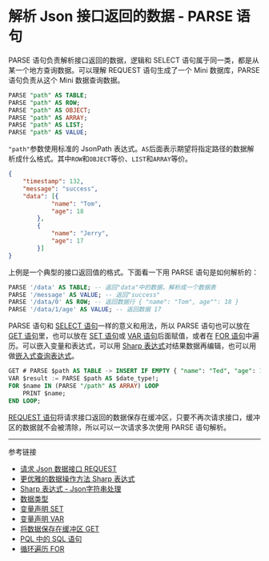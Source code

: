 # 解析 Json 接口返回的数据 - PARSE 语句

PARSE 语句负责解析接口返回的数据，逻辑和 SELECT 语句属于同一类，都是从某一个地方查询数据。可以理解 REQUEST 语句生成了一个 Mini 数据库，PARSE 语句负责从这个 Mini 数据查询数据。

```sql
PARSE "path" AS TABLE;
PARSE "path" AS ROW;
PARSE "path" AS OBJECT;
PARSE "path" AS ARRAY;
PARSE "path" AS LIST;
PARSE "path" AS VALUE;
```

`"path"`参数使用标准的 JsonPath 表达式。`AS`后面表示期望将指定路径的数据解析成什么格式。其中`ROW`和`OBJECT`等价、`LIST`和`ARRAY`等价。

```json
{
    "timestamp": 132,
    "message": "success",
    "data": [{
            "name": "Tom",
            "age": 18
        },
        {
            "name": "Jerry",
            "age": 17
        }]
}
```

上例是一个典型的接口返回值的格式。下面看一下用 PARSE 语句是如何解析的：

```sql
PARSE '/data' AS TABLE; -- 返回"data"中的数据，解析成一个数据表
PARSE '/message' AS VALUE; -- 返回"success"
PARSE '/data/0' AS ROW; -- 返回数据行 { "name": "Tom", age"": 18 }
PARSE '/data/1/age' AS VALUE; -- 返回数据 17
```

PARSE 语句和 [SELECT 语句](/pql/sql.md)一样的意义和用法，所以 PARSE 语句也可以放在 [GET 语句](/pql/get.md)里，也可以放在 [SET 语句](/pql/set.md)或 [VAR 语句](/pql/var.md)后面赋值，或者在 [FOR 语句](/pql/for.md)中遍历。可以嵌入变量和表达式，可以用 [Sharp 表达式](/pql/sharp.md)对结果数据再编辑，也可以用做[嵌入式查询表达式](/pql/query.md)。

```sql
GET # PARSE $path AS TABLE -> INSERT IF EMPTY { "name": "Ted", "age": 19 };
VAR $result := PARSE $path AS $date_type!;
FOR $name IN (PARSE "/path" AS ARRAY) LOOP
    PRINT $name;
END LOOP;
```

[REQUEST 语句](/pql/request.md)将请求接口返回的数据保存在缓冲区，只要不再次请求接口，缓冲区的数据就不会被清除，所以可以一次请求多次使用 PARSE 语句解析。

---
参考链接

* [请求 Json 数据接口 REQUEST](/pql/request.md)
* [更优雅的数据操作方法 Sharp 表达式](/pql/sharp.md)
* [Sharp 表达式 - Json字符串处理](/pql/sharp-json.md)
* [数据类型](/pql/datatype.md)
* [变量声明 SET](/pql/set.md)
* [变量声明 VAR](/pql/var.md)
* [将数据保存在缓冲区 GET](/pql/get.md)
* [PQL 中的 SQL 语句](/pql/sql.md) 
* [循环遍历 FOR](/pql/for.md)